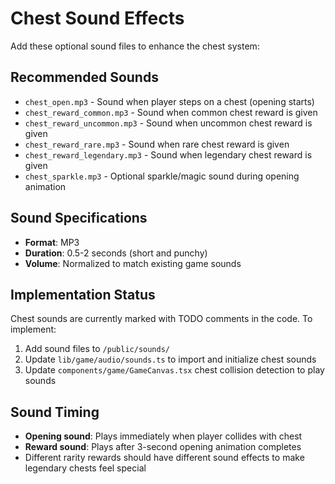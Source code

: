 # Chest Sound Effects

Add these optional sound files to enhance the chest system:

## Recommended Sounds

- `chest_open.mp3` - Sound when player steps on a chest (opening starts)
- `chest_reward_common.mp3` - Sound when common chest reward is given
- `chest_reward_uncommon.mp3` - Sound when uncommon chest reward is given
- `chest_reward_rare.mp3` - Sound when rare chest reward is given
- `chest_reward_legendary.mp3` - Sound when legendary chest reward is given
- `chest_sparkle.mp3` - Optional sparkle/magic sound during opening animation

## Sound Specifications

- **Format**: MP3
- **Duration**: 0.5-2 seconds (short and punchy)
- **Volume**: Normalized to match existing game sounds

## Implementation Status

Chest sounds are currently marked with TODO comments in the code. To implement:

1. Add sound files to `/public/sounds/`
2. Update `lib/game/audio/sounds.ts` to import and initialize chest sounds
3. Update `components/game/GameCanvas.tsx` chest collision detection to play sounds

## Sound Timing

- **Opening sound**: Plays immediately when player collides with chest
- **Reward sound**: Plays after 3-second opening animation completes
- Different rarity rewards should have different sound effects to make legendary chests feel special

